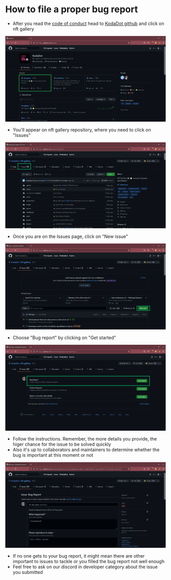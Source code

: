 # How to file a proper bug report

- After you read the [code of conduct](https://github.com/kodadot/nft-gallery/blob/main/CODE_OF_CONDUCT.md) head to [KodaDot github](https://github.com/kodadot) and click on nft gallery

![step1](./assets/bug_report/step1.png)

- You'll appear on nft gallery repository, where you need to click on "Issues"

![step2](./assets/bug_report/step2.png)

- Once you are on the Issues page, click on "New issue"

![step3](./assets/bug_report/step3.png)

- Choose "Bug report" by clicking on "Get started"

![step4](./assets/bug_report/step4.png)

- Follow the instructions. Remember, the more details you provide, the higer chance for the issue to be solved quickly
- Also it's up to collaborators and maintainers to determine whether the bug is important at this moment or not

![step1](./assets/bug_report/step5.png)

- If no one gets to your bug report, it might mean there are other important to issues to tackle or you filled the bug report not well enough
- Feel free to ask on our discord in developer category about the issue you submitted